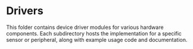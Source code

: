 # Drivers

This folder contains device driver modules for various hardware components. Each subdirectory hosts the implementation for a specific sensor or peripheral, along with example usage code and documentation.
